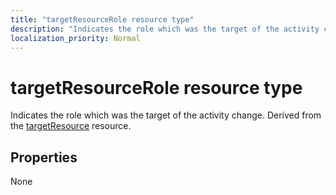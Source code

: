 ```yaml
---
title: "targetResourceRole resource type"
description: "Indicates the role which was the target of the activity change. Derived from the targetResource resource."
localization_priority: Normal
---
```


# targetResourceRole resource type
Indicates the role which was the target of the activity change. Derived from the [targetResource](targetresource.md) resource.



## Properties
None

<!-- uuid: 8fcb5dbc-d5aa-4681-8e31-b001d5168d79
2015-10-25 14:57:30 UTC -->
<!-- {
  "type": "#page.annotation",
  "description": "targetResourceRole resource",
  "keywords": "",
  "section": "documentation",
  "tocPath": ""
}-->
